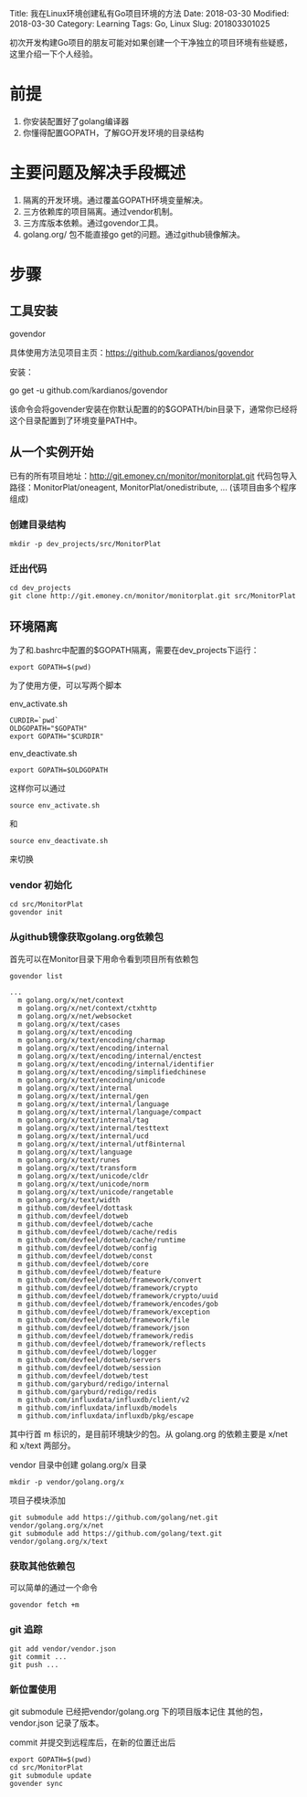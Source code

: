 Title: 我在Linux环境创建私有Go项目环境的方法
Date: 2018-03-30
Modified: 2018-03-30
Category: Learning
Tags: Go, Linux
Slug: 201803301025


初次开发构建Go项目的朋友可能对如果创建一个干净独立的项目环境有些疑惑，这里介绍一下个人经验。

# 前提

1. 你安装配置好了golang编译器
2. 你懂得配置GOPATH，了解GO开发环境的目录结构

# 主要问题及解决手段概述

1. 隔离的开发环境。通过覆盖GOPATH环境变量解决。
2. 三方依赖库的项目隔离。通过vendor机制。
3. 三方库版本依赖。通过govendor工具。
4. golang.org/ 包不能直接go get的问题。通过github镜像解决。

# 步骤

## 工具安装

govendor

具体使用方法见项目主页：https://github.com/kardianos/govendor

安装：

go get -u github.com/kardianos/govendor

该命令会将govender安装在你默认配置的的\$GOPATH/bin目录下，通常你已经将这个目录配置到了环境变量PATH中。

## 从一个实例开始

已有的所有项目地址：http://git.emoney.cn/monitor/monitorplat.git
代码包导入路径：MonitorPlat/oneagent, MonitorPlat/onedistribute, ... (该项目由多个程序组成)

### 创建目录结构


```
mkdir -p dev_projects/src/MonitorPlat
```

### 迁出代码

```
cd dev_projects
git clone http://git.emoney.cn/monitor/monitorplat.git src/MonitorPlat
```

## 环境隔离

为了和.bashrc中配置的\$GOPATH隔离，需要在dev_projects下运行：

```
export GOPATH=$(pwd)
```

为了使用方便，可以写两个脚本

env_activate.sh

```
CURDIR=`pwd`
OLDGOPATH="$GOPATH"
export GOPATH="$CURDIR"
```

env_deactivate.sh

```
export GOPATH=$OLDGOPATH
```

这样你可以通过

```
source env_activate.sh
```

和

```
source env_deactivate.sh
```

来切换

### vendor 初始化

```
cd src/MonitorPlat
govendor init
```

### 从github镜像获取golang.org依赖包

首先可以在Monitor目录下用命令看到项目所有依赖包

```
govendor list

...
  m golang.org/x/net/context
  m golang.org/x/net/context/ctxhttp
  m golang.org/x/net/websocket
  m golang.org/x/text/cases
  m golang.org/x/text/encoding
  m golang.org/x/text/encoding/charmap
  m golang.org/x/text/encoding/internal
  m golang.org/x/text/encoding/internal/enctest
  m golang.org/x/text/encoding/internal/identifier
  m golang.org/x/text/encoding/simplifiedchinese
  m golang.org/x/text/encoding/unicode
  m golang.org/x/text/internal
  m golang.org/x/text/internal/gen
  m golang.org/x/text/internal/language
  m golang.org/x/text/internal/language/compact
  m golang.org/x/text/internal/tag
  m golang.org/x/text/internal/testtext
  m golang.org/x/text/internal/ucd
  m golang.org/x/text/internal/utf8internal
  m golang.org/x/text/language
  m golang.org/x/text/runes
  m golang.org/x/text/transform
  m golang.org/x/text/unicode/cldr
  m golang.org/x/text/unicode/norm
  m golang.org/x/text/unicode/rangetable
  m golang.org/x/text/width
  m github.com/devfeel/dottask
  m github.com/devfeel/dotweb
  m github.com/devfeel/dotweb/cache
  m github.com/devfeel/dotweb/cache/redis
  m github.com/devfeel/dotweb/cache/runtime
  m github.com/devfeel/dotweb/config
  m github.com/devfeel/dotweb/const
  m github.com/devfeel/dotweb/core
  m github.com/devfeel/dotweb/feature
  m github.com/devfeel/dotweb/framework/convert
  m github.com/devfeel/dotweb/framework/crypto
  m github.com/devfeel/dotweb/framework/crypto/uuid
  m github.com/devfeel/dotweb/framework/encodes/gob
  m github.com/devfeel/dotweb/framework/exception
  m github.com/devfeel/dotweb/framework/file
  m github.com/devfeel/dotweb/framework/json
  m github.com/devfeel/dotweb/framework/redis
  m github.com/devfeel/dotweb/framework/reflects
  m github.com/devfeel/dotweb/logger
  m github.com/devfeel/dotweb/servers
  m github.com/devfeel/dotweb/session
  m github.com/devfeel/dotweb/test
  m github.com/garyburd/redigo/internal
  m github.com/garyburd/redigo/redis
  m github.com/influxdata/influxdb/client/v2
  m github.com/influxdata/influxdb/models
  m github.com/influxdata/influxdb/pkg/escape
```

其中行首 m 标识的，是目前环境缺少的包。从 golang.org 的依赖主要是 x/net 和 x/text 两部分。

vendor 目录中创建 golang.org/x 目录

```
mkdir -p vendor/golang.org/x
```

项目子模块添加

```
git submodule add https://github.com/golang/net.git vendor/golang.org/x/net
git submodule add https://github.com/golang/text.git vendor/golang.org/x/text
```

### 获取其他依赖包

可以简单的通过一个命令

```
govendor fetch +m
```

### git 追踪

```
git add vendor/vendor.json
git commit ...
git push ...
```

### 新位置使用

git submodule 已经把vendor/golang.org 下的项目版本记住
其他的包，vendor.json 记录了版本。

commit 并提交到远程库后，在新的位置迁出后

```
export GOPATH=$(pwd)
cd src/MonitorPlat
git submodule update
govender sync
```
